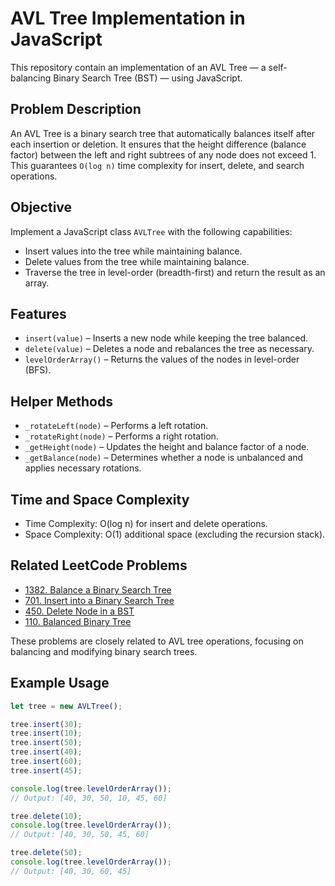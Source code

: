 # AVL Tree Implementation in JavaScript

This repository contain an implementation of an AVL Tree — a self-balancing Binary Search Tree (BST) — using JavaScript.

## Problem Description

An AVL Tree is a binary search tree that automatically balances itself after each insertion or deletion. It ensures that the height difference (balance factor) between the left and right subtrees of any node does not exceed 1. This guarantees `O(log n)` time complexity for insert, delete, and search operations.

## Objective

Implement a JavaScript class `AVLTree` with the following capabilities:

- Insert values into the tree while maintaining balance.
- Delete values from the tree while maintaining balance.
- Traverse the tree in level-order (breadth-first) and return the result as an array.

## Features

- `insert(value)` – Inserts a new node while keeping the tree balanced.
- `delete(value)` – Deletes a node and rebalances the tree as necessary.
- `levelOrderArray()` – Returns the values of the nodes in level-order (BFS).

## Helper Methods

- `_rotateLeft(node)` – Performs a left rotation.
- `_rotateRight(node)` – Performs a right rotation.
- `_getHeight(node)` – Updates the height and balance factor of a node.
- `_getBalance(node)` – Determines whether a node is unbalanced and applies necessary rotations.

## Time and Space Complexity

- Time Complexity: O(log n) for insert and delete operations.
- Space Complexity: O(1) additional space (excluding the recursion stack).

## Related LeetCode Problems

- [1382. Balance a Binary Search Tree](https://leetcode.com/problems/balance-a-binary-search-tree/)
- [701. Insert into a Binary Search Tree](https://leetcode.com/problems/insert-into-a-binary-search-tree/)
- [450. Delete Node in a BST](https://leetcode.com/problems/delete-node-in-a-bst/)
- [110. Balanced Binary Tree](https://leetcode.com/problems/balanced-binary-tree/)

These problems are closely related to AVL tree operations, focusing on balancing and modifying binary search trees.

## Example Usage

```javascript
let tree = new AVLTree();

tree.insert(30);
tree.insert(10);
tree.insert(50);
tree.insert(40);
tree.insert(60);
tree.insert(45);

console.log(tree.levelOrderArray());
// Output: [40, 30, 50, 10, 45, 60]

tree.delete(10);
console.log(tree.levelOrderArray());
// Output: [40, 30, 50, 45, 60]

tree.delete(50);
console.log(tree.levelOrderArray());
// Output: [40, 30, 60, 45]

